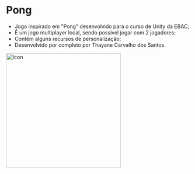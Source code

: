 # Pong
+ Jogo inspirado em "Pong" desenvolvido para o curso de Unity da EBAC;
+ É um jogo multiplayer local, sendo possível jogar com 2 jogadores;
+ Contêm alguns recursos de personalização;
+ Desenvolvido por completo por Thayane Carvalho dos Santos.
 
<img width="314" alt="Icon" src="https://github.com/Th2y/Pong/assets/56850377/cb4f7924-5903-48fb-a1c3-045df59344ac">

